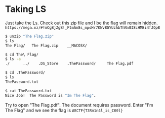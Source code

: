 # Taking LS

Just take the Ls. Check out this zip file and I be the flag will remain hidden.
`https://mega.nz/#!mCgBjZgB!_FtmAm8s_mpsHr7KWv8GYUzhbThNn0I8cHMBi4fJQp8`

```bash
$ unzip "The Flag.zip"
$ ls
The Flag/   The Flag.zip    __MACOSX/

$ cd The\ Flag/
$ ls -a
./      ../    .DS_Store    .ThePassword/     The Flag.pdf

$ cd .ThePassword/
$ ls
ThePassword.txt

$ cat ThePassword.txt
Nice Job!  The Password is "Im The Flag".

```

Try to open "The Flag.pdf". The document requires password. Enter "I'm The Flag" and we see the flag is `ABCTF{T3Rm1n4l_is_C00l}`
